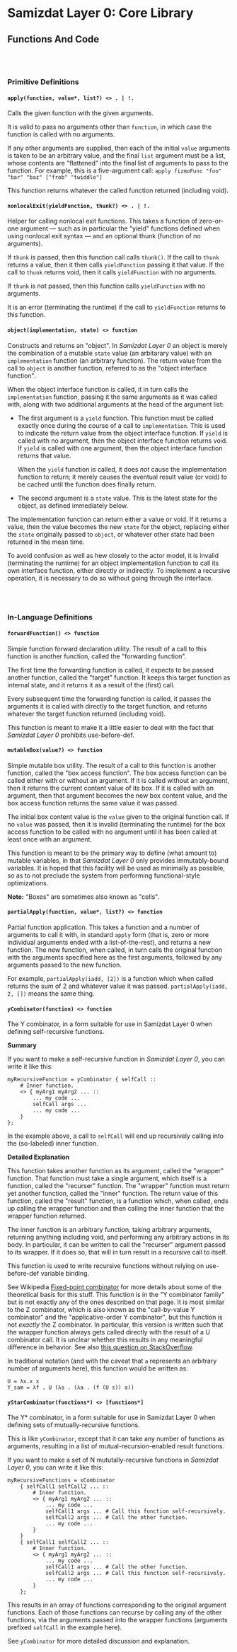 Samizdat Layer 0: Core Library
==============================

Functions And Code
------------------

<br><br>
### Primitive Definitions

#### `apply(function, value*, list?) <> . | !.`

Calls the given function with the given arguments.

It is valid to pass no arguments other than `function`, in which case the
function is called with no arguments.

If any other arguments are supplied, then each of the initial `value`
arguments is taken to be an arbitrary value, and the final `list`
argument must be a list, whose contents are "flattened" into the
final list of arguments to pass to the function. For example, this is
a five-argument call: `apply fizmoFunc "foo" "bar" "baz" ["frob" "twiddle"]`

This function returns whatever the called function returned (including
void).

#### `nonlocalExit(yieldFunction, thunk?) <> . | !.`

Helper for calling nonlocal exit functions. This takes a function of
zero-or-one argument &mdash; such as in particular the "yield" functions
defined when using nonlocal exit syntax &mdash; and an optional thunk
(function of no arguments).

If `thunk` is passed, then this function call calls `thunk()`. If the call
to `thunk` returns a value, then it then calls `yieldFunction` passing it
that value. If the call to `thunk` returns void, then it calls `yieldFunction`
with no arguments.

If `thunk` is not passed, then this function calls `yieldFunction` with no
arguments.

It is an error (terminating the runtime) if the call to `yieldFunction`
returns to this function.

#### `object(implementation, state) <> function`

Constructs and returns an "object". In *Samizdat Layer 0* an object is
merely the combination of a mutable `state` value (an arbitarary
value) with an `implementation` function (an arbitrary function).
The return value from the call to `object` is another function,
referred to as the "object interface function".

When the object interface function is called, it in turn calls the
`implementation` function, passing it the same arguments as it was
called with, along with two additional arguments at the head of the
argument list:

* The first argument is a `yield` function. This function must be
  called exactly once during the course of a call to `implementation`.
  This is used to indicate the return value from the object interface
  function. If `yield` is called with no argument, then the object
  interface function returns void. If `yield` is called with one argument,
  then the object interface function returns that value.

  When the `yield` function is called, it does *not* cause the
  implementation function to return; it merely causes the eventual
  result value (or void) to be cached until the function does finally
  return.

* The second argument is a `state` value. This is the latest state
  for the object, as defined immediately below.

The implementation function can return either a value or void. If
it returns a value, then the value becomes the new `state` for
the object, replacing either the `state` originally passed to
`object`, or whatever other state had been returned in the mean time.

To avoid confusion as well as hew closely to the actor model,
it is invalid (terminating the runtime) for an object implementation
function to call its own interface function, either directly or
indirectly. To implement a recursive operation, it is necessary to do
so without going through the interface.

<br><br>
### In-Language Definitions

#### `forwardFunction() <> function`

Simple function forward declaration utility. The result of a call to this
function is another function, called the "forwarding function".

The first time the forwarding function is called, it expects to be passed
another function, called the "target" function. It keeps this target function
as internal state, and it returns it as a result of the (first) call.

Every subsequent time the forwarding function is called, it passes the
arguments it is called with directly to the target function, and returns
whatever the target function returned (including void).

This function is meant to make it a little easier to deal with the fact
that *Samizdat Layer 0* prohibits use-before-def.

#### `mutableBox(value?) <> function`

Simple mutable box utility. The result of a call to this function is
another function, called the "box access function". The box access function
can be called either with or without an argument. If it is called without
an argument, then it returns the current content value of its box. If it
is called with an argument, then that argument becomes the new box content
value, and the box access function returns the same value it was passed.

The initial box content value is the `value` given to the original function
call. If no `value` was passed, then it is invalid (terminating the runtime)
for the box access function to be called with no argument until it has been
called at least once with an argument.

This function is meant to be the primary way to define (what amount to)
mutable variables, in that *Samizdat Layer 0* only provides immutably-bound
variables. It is hoped that this facility will be used as minimally as
possible, so as to not preclude the system from performing functional-style
optimizations.

**Note:** "Boxes" are sometimes also known as "cells".

#### `partialApply(function, value*, list?) <> function`

Partial function application. This takes a function and a number of arguments
to call it with, in standard `apply` form (that is, zero or more individual
arguments ended with a list-of-the-rest), and returns a new function. The
new function, when called, in turn calls the original function with the
arguments specified here as the first arguments, followed by any arguments
passed to the new function.

For example, `partialApply(iadd, [2])` is a function which when called returns
the sum of 2 and whatever value it was passed. `partialApply(iadd, 2, [])` means
the same thing.

#### `yCombinator(function) <> function`

The Y combinator, in a form suitable for use in Samizdat Layer 0 when
defining self-recursive functions.

**Summary**

If you want to make a self-recursive function in *Samizdat Layer 0*,
you can write it like this:

```
myRecursiveFunction = yCombinator { selfCall ::
    # Inner function.
    <> { myArg1 myArg2 ... ::
        ... my code ...
        selfCall args ...
        ... my code ...
    }
};
```

In the example above, a call to `selfCall` will end up recursively
calling into the (so-labeled) inner function.

**Detailed Explanation**

This function takes another function as its argument, called the
"wrapper" function. That function must take a single argument, which itself
is a function, called the "recurser" function. The "wrapper" function must
return yet another function, called the "inner" function. The return value
of this function, called the "result" function, is a function which, when
called, ends up calling the wrapper function and then calling the inner
function that the wrapper function returned.

The inner function is an arbitrary function, taking arbitrary arguments,
returning anything including void, and performing any arbitrary
actions in its body. In particular, it can be written to call the
"recurser" argument passed to its wrapper. If it does so, that will in
turn result in a recursive call to itself.

This function is used to write recursive functions without relying
on use-before-def variable binding.

See Wikipedia [Fixed-point
combinator](http://en.wikipedia.org/wiki/Fixed-point_combinator) for
more details about some of the theoretical basis for this stuff.
This function is in the "Y combinator family" but is not exactly any
of the ones described on that page. It is most similar to the Z
combinator, which is also known as the "call-by-value Y combinator"
and the "applicative-order Y combinator", but this function is not
*exactly* the Z combinator. In particular, this version is written
such that the wrapper function always gets called directly with the
result of a U combinator call. It is unclear whether this results
in any meaningful difference in behavior. See also [this question on
StackOverflow](http://stackoverflow.com/questions/16258308).

In traditional notation (and with
the caveat that `a` represents an arbitrary number of arguments here),
this function would be written as:

```
U = λx.x x
Y_sam = λf . U (λs . (λa . (f (U s)) a))
```

#### `yStarCombinator(functions*) <> [functions*]`

The Y* combinator, in a form suitable for use in Samizdat Layer 0 when
defining sets of mutually-recursive functions.

This is like `yCombinator`, except that it can take any number of
functions as arguments, resulting in a list of mutual-recursion-enabled
result functions.

If you want to make a set of N mututally-recursive functions in
*Samizdat Layer 0*, you can write it like this:

```
myRecursiveFunctions = xCombinator
    { selfCall1 selfCall2 ... ::
        # Inner function.
        <> { myArg1 myArg2 ... ::
            ... my code ...
            selfCall1 args ... # Call this function self-recursively.
            selfCall2 args ... # Call the other function.
            ... my code ...
        }
    }
    { selfCall1 selfCall2 ... ::
        # Inner function.
        <> { myArg1 myArg2 ... ::
            ... my code ...
            selfCall1 args ... # Call the other function.
            selfCall2 args ... # Call this function self-recursively.
            ... my code ...
        }
    };
```

This results in an array of functions corresponding to the original argument
functions. Each of those functions can recurse by calling any of the other
functions, via the arguments passed into the wrapper functions (arguments
prefixed `selfCall` in the example here).

See `yCombinator` for more detailed discussion and explanation.
